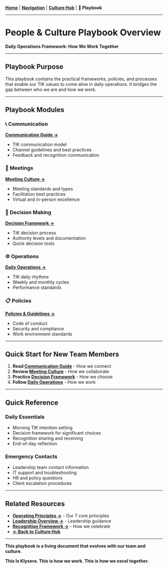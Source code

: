 **[Home](//#/)** | **[Navigation](//#/)** | **[Culture Hub](/docs/Klysera/Culture-Hub.md)** | **📜 Playbook**

---

# People & Culture Playbook Overview

**Daily Operations Framework: How We Work Together**

---

## Playbook Purpose

This playbook contains the practical frameworks, policies, and processes that enable our TIK values to come alive in daily operations. It bridges the gap between who we are and how we work.

---

## Playbook Modules

### 📞 Communication
**[Communication Guide →](docs/Klysera/Communication-Guide.md)**
- TIK communication model
- Channel guidelines and best practices
- Feedback and recognition communication

### 🤝 Meetings
**[Meeting Culture →](docs/Klysera/Meeting-Culture.md)**
- Meeting standards and types
- Facilitation best practices
- Virtual and in-person excellence

### 🎯 Decision Making
**[Decision Framework →](docs/Klysera/Decision-Framework.md)**
- TIK decision process
- Authority levels and documentation
- Quick decision tools

### ⚙️ Operations
**[Daily Operations →](docs/Klysera/Daily-Operations.md)**
- TIK daily rhythms
- Weekly and monthly cycles
- Performance standards

### 📋 Policies
**[Policies & Guidelines →](docs/Klysera/Policies-Guidelines.md)**
- Code of conduct
- Security and compliance
- Work environment standards

---

## Quick Start for New Team Members

1. **Read [Communication Guide](docs/Klysera/Communication-Guide.md)** - How we connect
2. **Review [Meeting Culture](docs/Klysera/Meeting-Culture.md)** - How we collaborate
3. **Practice [Decision Framework](docs/Klysera/Decision-Framework.md)** - How we choose
4. **Follow [Daily Operations](docs/Klysera/Daily-Operations.md)** - How we work

---

## Quick Reference

### Daily Essentials
- Morning TIK intention setting
- Decision framework for significant choices
- Recognition sharing and receiving
- End-of-day reflection

### Emergency Contacts
- Leadership team contact information
- IT support and troubleshooting
- HR and policy questions
- Client escalation procedures

---

## Related Resources

- **[Operating Principles →](/../Operating-Principles/Overview.md)** - Our 7 core principles
- **[Leadership Overview →](/Leadership/Overview.md)** - Leadership guidance
- **[Recognition Framework →](/Recognition-Rituals/Recognition-Framework.md)** - How we celebrate
- **[← Back to Culture Hub](docs/Klysera/Culture-Hub.md)**

---

**This playbook is a living document that evolves with our team and culture.**

**This Is Klysera. This is how we work. This is how we excel together.**